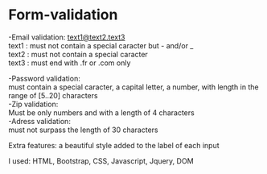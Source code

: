# Form-validation
-Email validation: text1@text2.text3                                                                                                       
text1 : must not contain a special caracter but - and/or _                                                                                
text2 : must not contain a special caracter                                                                                               
text3 : must end with .fr or .com only                                                                                                    
                                                                                                                                          
-Password validation:                                                                                                                     
must contain a special caracter, a capital letter, a number, with length in the range of [5..20] characters                                                                                                                                                                         
-Zip validation:                                                                                                                           
Must be only numbers and with a length of 4 characters                                                                                                                                                                                                                              
-Adress validation:                                                                                                                       
must not surpass the length of 30 characters                                                                                              
                                                                                                                                           
Extra features: a beautiful style added to the label of each input                                                                         
                                                                                                                                          
I used: HTML, Bootstrap, CSS, Javascript, Jquery, DOM                                                                                   
